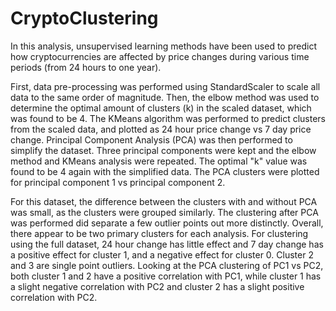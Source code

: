 # CryptoClustering
In this analysis, unsupervised learning methods have been used to predict how cryptocurrencies are affected by price changes during various time periods (from 24 hours to one year).

First, data pre-processing was performed using StandardScaler to scale all data to the same order of magnitude. Then, the elbow method was used to determine the optimal amount of clusters (k) in the scaled dataset, which was found to be 4. The KMeans algorithm was performed to predict clusters from the scaled data, and plotted as 24 hour price change vs 7 day price change. Principal Component Analysis (PCA) was then performed to simplify the dataset. Three principal components were kept and the elbow method and KMeans analysis were repeated. The optimal "k" value was found to be 4 again with the simplified data. The PCA clusters were plotted for principal component 1 vs principal component 2. 

For this dataset, the difference between the clusters with and without PCA was small, as the clusters were grouped similarly. The clustering after PCA was performed did separate a few outlier points out more distinctly. Overall, there appear to be two primary clusters for each analysis. For clustering using the full dataset, 24 hour change has little effect and 7 day change has a positive effect for cluster 1, and a negative effect for cluster 0. Cluster 2 and 3 are single point outliers. Looking at the PCA clustering of PC1 vs PC2, both cluster 1 and 2 have a positive correlation with PC1, while cluster 1 has a slight negative correlation with PC2 and cluster 2 has a slight positive correlation with PC2.